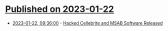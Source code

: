 # [Published on 2023-01-22](index.md)

* [2023-01-22, 09:36:00](https://soylentnews.org/article.pl?sid=23/01/21/0233256&from=rss) - [Hacked Cellebrite and MSAB Software Released](https://soylentnews.org/article.pl?sid=23/01/21/0233256&from=rss)
